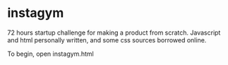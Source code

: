 # instagym
72 hours startup challenge for making a product from scratch. Javascript and html personally written, and some css sources borrowed online.


To begin, open instagym.html
